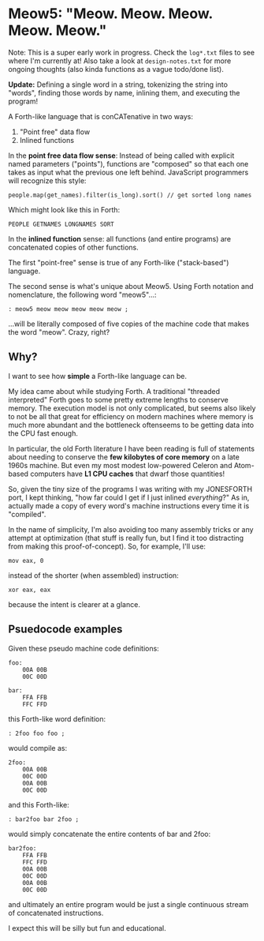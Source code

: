 # Meow5: "Meow. Meow. Meow. Meow. Meow."

Note: This is a super early work in progress. Check the `log*.txt` files to see
where I'm currently at! Also take a look at `design-notes.txt` for more ongoing
thoughts (also kinda functions as a vague todo/done list).

**Update:** Defining a single word in a string, tokenizing the
string into "words", finding those words by name, inlining them,
and executing the program!

A Forth-like language that is conCATenative in two ways:

1. "Point free" data flow
2. Inlined functions

In the **point free data flow sense**: Instead of being called with explicit
named parameters ("points"), functions are "composed" so that each one takes
as input what the previous one left behind. JavaScript programmers will recognize
this style:

    people.map(get_names).filter(is_long).sort() // get sorted long names

Which might look like this in Forth:

    PEOPLE GETNAMES LONGNAMES SORT

In the **inlined function** sense: all functions (and entire programs) are
concatenated copies of other functions.

The first "point-free" sense is true of any Forth-like ("stack-based") language.

The second sense is what's unique about Meow5. Using Forth notation and
nomenclature, the following word "meow5"...:

    : meow5 meow meow meow meow meow ;

...will be literally composed of five copies
of the machine code that makes the word "meow". Crazy, right?



## Why?

I want to see how **simple** a Forth-like language can be.

My idea came about while studying Forth. A traditional "threaded interpreted"
Forth goes to some pretty extreme lengths to conserve memory. The execution model
is not only complicated, but seems also likely to not be all that great for efficiency
on modern machines where memory is much more abundant and the bottleneck oftenseems to be
getting data into the CPU fast enough.

In particular, the old Forth literature I have been reading is full of statements
about needing to conserve the **few kilobytes of core memory** on a late 1960s machine.
But even my most modest low-powered Celeron and Atom-based computers
have **L1 CPU caches** that dwarf those quantities!

So, given the tiny size of the programs I was writing with my JONESFORTH port,
I kept thinking, "how far could I get if I just inlined _everything_?" As in,
actually made a copy of every word's machine instructions every time it is
"compiled".

In the name of simplicity, I'm also avoiding too many
assembly tricks or any attempt at optimization (that stuff is
really fun, but I find it too distracting from making this
proof-of-concept). So, for example, I'll use:

    mov eax, 0

instead of the shorter (when assembled)  instruction:

    xor eax, eax

because the intent is clearer at a glance.


## Psuedocode examples

Given these pseudo machine code definitions:

    foo:
        00A 00B
        00C 00D

    bar:
        FFA FFB
        FFC FFD

this Forth-like word definition:

    : 2foo foo foo ;

would compile as:

    2foo: 
        00A 00B
        00C 00D
        00A 00B
        00C 00D

and this Forth-like:

    : bar2foo bar 2foo ;

would simply concatenate the entire contents of bar and 2foo:

    bar2foo:
        FFA FFB
        FFC FFD
        00A 00B
        00C 00D
        00A 00B
        00C 00D

and ultimately an entire program would be just a single continuous
stream of concatenated instructions.

I expect this will be silly but fun and educational.
